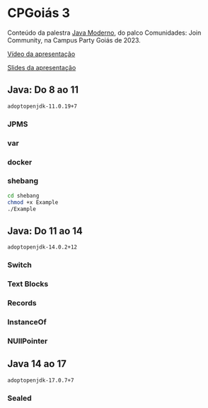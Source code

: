 # CPGoiás 3

Conteúdo da palestra [Java Moderno](https://app.4.events/palestrante-link-2683-c18443), do palco Comunidades: Join Community, na Campus Party Goiás de 2023.

[Vídeo da apresentação](https://youtu.be/-NHeGUtHW1U?t=8948)

[Slides da apresentação](https://www.slideshare.net/RafaelBleidi/cpgoias3pdf)

## Java: Do 8 ao 11

```
adoptopenjdk-11.0.19+7
```

### JPMS

### var

### docker

### shebang

```sh
cd shebang
chmod +x Example
./Example

```

## Java: Do 11 ao 14

```
adoptopenjdk-14.0.2+12
```

### Switch

### Text Blocks

### Records

### InstanceOf

### NUllPointer

## Java 14 ao 17

```
adoptopenjdk-17.0.7+7
```

### Sealed





